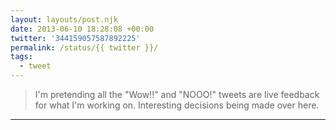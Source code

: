 ```yaml
---
layout: layouts/post.njk
date: 2013-06-10 18:28:08 +00:00
twitter: '344159057587892225'
permalink: /status/{{ twitter }}/
tags: 
  - tweet
---
```


> I'm pretending all the "Wow!!" and "NOOO!" tweets are live feedback for what I'm working on. Interesting decisions being made over here.

---
